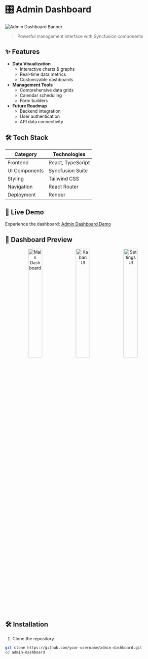 # 🎛️ Admin Dashboard

![Admin Dashboard Banner](https://i.imgur.com/o1O9TJA.png)

> Powerful management interface with Syncfusion components

## ✨ Features

- **Data Visualization**
  - Interactive charts & graphs
  - Real-time data metrics
  - Customizable dashboards
- **Management Tools**
  - Comprehensive data grids
  - Calendar scheduling
  - Form builders
- **Future Roadmap**
  - Backend integration
  - User authentication
  - API data connectivity

## 🛠 Tech Stack

| Category       | Technologies                         |
|----------------|--------------------------------------|
| Frontend       | React, TypeScript                    |
| UI Components  | Syncfusion Suite                     |
| Styling        | Tailwind CSS                         |
| Navigation     | React Router                         |
| Deployment     | Render                               |

## 🚀 Live Demo

Experience the dashboard: [Admin Dashboard Demo](https://admin-dashboard-bsjq.onrender.com)

## 📸 Dashboard Preview

<div align="center">
  <img src="https://i.imgur.com/pUNdc52.png" width="30%" alt="Main Dashboard">
  <img src="https://i.imgur.com/MopN6zy.png" width="30%" alt="Kaban UI"> 
  <img src="https://i.imgur.com/T0wNTJr.png" width="30%" alt="Settings UI">
</div>

## 🛠️ Installation

1. Clone the repository
```bash
git clone https://github.com/your-username/admin-dashboard.git
cd admin-dashboard
